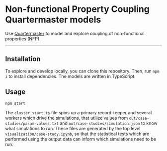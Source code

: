 # Non-functional Property Coupling Quartermaster models

Use [Quartermaster](https://github.com/BYU-SE/quartermaster) to model and explore coupling of non-functional properties (NFP).

---

## Installation

To explore and develop locally, you can clone this repository. Then, run `npm i` to install dependencies. The models are written in TypeScript.

## Usage

```
npm start
```

The `cluster_start.ts` file spins up a primary record keeper and several workers which drive the simulations, that utilize values from `out/case-studies/param-values.txt` and `out/case-studies/simulation.json` to know what simulations to run. These files are generated by the top level `visualization/case-study.ipynb`, so that the statistical tests which are performed using the output data can inform which simulations need to be run.
